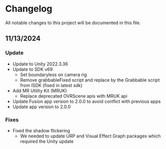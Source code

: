 ﻿# Changelog
All notable changes to this project will be documented in this file.

## 11/13/2024
### Update
* Update to Unity 2022.3.36
* Update to SDK v69
  * Set boundaryless on camera rig
  * Remove grabbableFixed script and replace by the Grabbable script from ISDK (fixed in latest sdk)
* Add MR Utility Kit (MRUK)
  * Replace deprecated OVRScene apis with MRUK api
* Update Fusion app version to 2.0.0 to avoid conflict with previous apps
* Update app version to 2.0.0

### Fixes
* Fixed the shadow flickering
  * We needed to update URP and Visual Effect Graph packages which required the Unity update
